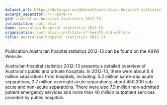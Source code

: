 ```yaml
---
dataset_url: https://data.gov.au/dataset/australian-hospital-statistics-2012-13
excerpt_separator: <!--more-->
gid: australian-hospital-statistics-2012-13
jurisdiction: australia
name: Australian hospital statistics 2012-13
organisation: australian-institute-of-health-and-welfare
title: Australian hospital statistics 2012-13
---
```


Publication Australian hospital statistics 2012-13 can be found on the AIHW Website.

<!--more-->

Australian hospital statistics 2012-13 presents a detailed overview of Australia's public and private hospitals. In 2012-13, there were about 9.4 million separations from hospitals, including: 5.2 million same-day acute separations; 3.7 million overnight acute separations; about 450,000 sub-acute and non-acute separations. There were also 7.9 million non-admitted patient emergency services and more than 46 million outpatient services provided by public hospitals.